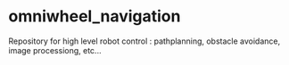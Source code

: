 # omniwheel_navigation
Repository for high level robot control : pathplanning, obstacle avoidance, image processiong, etc...

